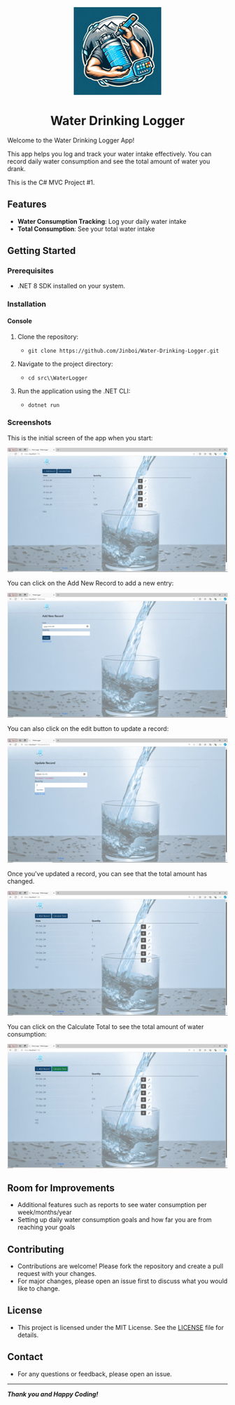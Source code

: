 <div align="center">

<img src="./img/waterDrinkingLoggerLogo.png" alt="waterDrinkingLoggerLogo" width="200px" />
<h1>Water Drinking Logger</h1>

</div>

Welcome to the Water Drinking Logger App!

This app helps you log and track your water intake effectively. You can record daily water consumption and see the total amount of water you drank.

This is the C# MVC Project #1.

## Features

- **Water Consumption Tracking**: Log your daily water intake
- **Total Consumption**: See your total water intake

## Getting Started

### Prerequisites

- .NET 8 SDK installed on your system.

### Installation

#### Console

1. Clone the repository:
	- `git clone https://github.com/Jinboi/Water-Drinking-Logger.git`

2. Navigate to the project directory:
	- `cd src\\WaterLogger`

3. Run the application using the .NET CLI:
	- `dotnet run`

### Screenshots

This is the initial screen of the app when you start:

![WaterDrinkingLogger initial screen](./img/waterDrinkingLoggerFrontPage.png)

You can click on the Add New Record to add a new entry:

![WaterDrinkingLogger Add New Record](./img/AddNewRecord.png)

You can also click on the edit button to update a record:

![WaterDrinkingLogger Update Record](./img/UpdateRecord.png)

Once you've updated a record, you can see that the total amount has changed.

![WaterDrinkingLogger Updated Front Screen](./img/UpdatedFront.png)


You can click on the Calculate Total to see the total amount of water consumption:

![WaterDrinkingLogger CalculateTotal](./img/CalculateTotal.png)

## Room for Improvements

- Additional features such as reports to see water consumption per week/months/year
- Setting up daily water consumption goals and how far you are from reaching your goals

## Contributing

- Contributions are welcome! Please fork the repository and create a pull request with your changes. 
- For major changes, please open an issue first to discuss what you would like to change.

## License

- This project is licensed under the MIT License. See the [LICENSE](./LICENSE) file for details.

## Contact

- For any questions or feedback, please open an issue.

---
***Thank you and Happy Coding!***
